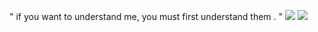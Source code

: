 " if you want to understand me, you must first understand them . "
![](https://files.catbox.moe/ryxse4.jpeg)
![](https://files.catbox.moe/19a8if.jpeg)
